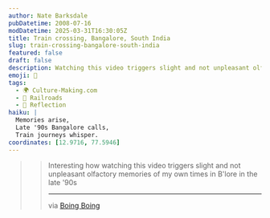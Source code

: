 ```yaml
---
author: Nate Barksdale
pubDatetime: 2008-07-16
modDatetime: 2025-03-31T16:30:05Z
title: Train crossing, Bangalore, South India
slug: train-crossing-bangalore-south-india
featured: false
draft: false
description: Watching this video triggers slight and not unpleasant olfactory memories of my own times in B'lore in the late '90.
emoji: 🚆
tags:
  - 🌍 Culture-Making.com
  - 🚂 Railroads
  - 🌅 Reflection
haiku: |
  Memories arise,  
  Late '90s Bangalore calls,  
  Train journeys whisper.
coordinates: [12.9716, 77.5946]
---
```


> > Interesting how watching this video triggers slight and not unpleasant olfactory memories of my own times in B'lore in the late '90s
> >
> > ---
> >
> > via [Boing Boing](http://feeds.boingboing.net/~r/boingboing/iBag/~3/309877543/video-of-busy-train.html)
